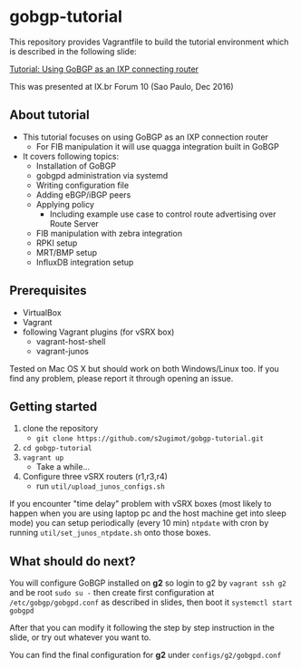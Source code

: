 # gobgp-tutorial

This repository provides Vagrantfile to build the tutorial environment which is described in the following slide:

[Tutorial: Using GoBGP as an IXP connecting router](http://www.slideshare.net/shusugimoto1986/tutorial-using-gobgp-as-an-ixp-connecting-router)

This was presented at IX.br Forum 10 (Sao Paulo, Dec 2016)


## About tutorial

- This tutorial focuses on using GoBGP as an IXP connection router
    - For FIB manipulation it will use quagga integration built in GoBGP
- It covers following topics:
    - Installation of GoBGP
    - gobgpd administration via systemd
    - Writing configuration file
    - Adding eBGP/iBGP peers
    - Applying policy
        - Including example use case to control route advertising over Route Server
    - FIB manipulation with zebra integration
    - RPKI setup
    - MRT/BMP setup
    - InfluxDB integration setup


## Prerequisites

- VirtualBox
- Vagrant
- following Vagrant plugins (for vSRX box)
    - vagrant-host-shell
    - vagrant-junos

Tested on Mac OS X but should work on both Windows/Linux too. If you find any problem, please report it through opening an issue.


## Getting started

1. clone the repository
    - `git clone https://github.com/s2ugimot/gobgp-tutorial.git`
2. `cd gobgp-tutorial`
3. `vagrant up`
    - Take a while...
4. Configure three vSRX routers (r1,r3,r4)
    - run `util/upload_junos_configs.sh`

If you encounter "time delay" problem with vSRX boxes (most likely to happen when you are using laptop pc and the host machine get into sleep mode) you can setup periodically (every 10 min) `ntpdate` with cron by running `util/set_junos_ntpdate.sh` onto those boxes.


## What should do next?

You will configure GoBGP installed on **g2** so login to g2 by `vagrant ssh g2` and be root `sudo su -` then create first configuration at `/etc/gobgp/gobgpd.conf` as described in slides, then boot it `systemctl start gobgpd`

After that you can modify it following the step by step instruction in the slide, or try out whatever you want to.

You can find the final configuration for **g2** under `configs/g2/gobgpd.conf`
